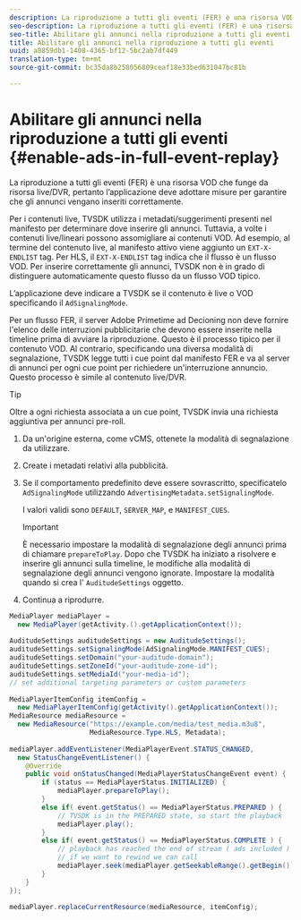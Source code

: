 ```yaml
---
description: La riproduzione a tutti gli eventi (FER) è una risorsa VOD che funge da risorsa live/DVR, pertanto l’applicazione deve adottare misure per garantire che gli annunci vengano inseriti correttamente.
seo-description: La riproduzione a tutti gli eventi (FER) è una risorsa VOD che funge da risorsa live/DVR, pertanto l’applicazione deve adottare misure per garantire che gli annunci vengano inseriti correttamente.
seo-title: Abilitare gli annunci nella riproduzione a tutti gli eventi
title: Abilitare gli annunci nella riproduzione a tutti gli eventi
uuid: a8859db1-1408-4365-bf12-5bc2ab7df449
translation-type: tm+mt
source-git-commit: bc35da8b258056809ceaf18e33bed631047bc81b

---
```



# Abilitare gli annunci nella riproduzione a tutti gli eventi {#enable-ads-in-full-event-replay}

La riproduzione a tutti gli eventi (FER) è una risorsa VOD che funge da risorsa live/DVR, pertanto l’applicazione deve adottare misure per garantire che gli annunci vengano inseriti correttamente.

Per i contenuti live, TVSDK utilizza i metadati/suggerimenti presenti nel manifesto per determinare dove inserire gli annunci. Tuttavia, a volte i contenuti live/lineari possono assomigliare ai contenuti VOD. Ad esempio, al termine del contenuto live, al manifesto attivo viene aggiunto un `EXT-X-ENDLIST` tag. Per HLS, il `EXT-X-ENDLIST` tag indica che il flusso è un flusso VOD. Per inserire correttamente gli annunci, TVSDK non è in grado di distinguere automaticamente questo flusso da un flusso VOD tipico.

L’applicazione deve indicare a TVSDK se il contenuto è live o VOD specificando il `AdSignalingMode`.

Per un flusso FER, il server Adobe Primetime ad Decioning non deve fornire l&#39;elenco delle interruzioni pubblicitarie che devono essere inserite nella timeline prima di avviare la riproduzione. Questo è il processo tipico per il contenuto VOD. Al contrario, specificando una diversa modalità di segnalazione, TVSDK legge tutti i cue point dal manifesto FER e va al server di annunci per ogni cue point per richiedere un&#39;interruzione annuncio. Questo processo è simile al contenuto live/DVR.

>[!TIP]
>
>Oltre a ogni richiesta associata a un cue point, TVSDK invia una richiesta aggiuntiva per annunci pre-roll.

1. Da un&#39;origine esterna, come vCMS, ottenete la modalità di segnalazione da utilizzare.
1. Create i metadati relativi alla pubblicità.
1. Se il comportamento predefinito deve essere sovrascritto, specificatelo `AdSignalingMode` utilizzando `AdvertisingMetadata.setSignalingMode`.

   I valori validi sono `DEFAULT`, `SERVER_MAP`, e `MANIFEST_CUES`.

   >[!IMPORTANT]
   >
   >È necessario impostare la modalità di segnalazione degli annunci prima di chiamare `prepareToPlay`. Dopo che TVSDK ha iniziato a risolvere e inserire gli annunci sulla timeline, le modifiche alla modalità di segnalazione degli annunci vengono ignorate. Impostare la modalità quando si crea l&#39; `AuditudeSettings` oggetto.

1. Continua a riprodurre.

<!--<a id="example_6DECA71C3C3B4551805C09A80686552F"></a>-->

```java
MediaPlayer mediaPlayer =  
  new MediaPlayer(getActivity.().getApplicationContext()); 
 
AuditudeSettings auditudeSettings = new AuditudeSettings(); 
auditudeSettings.setSignalingMode(AdSignalingMode.MANIFEST_CUES); 
auditudeSettings.setDomain("your-auditude-domain"); 
auditudeSettings.setZoneId("your-auditude-zone-id"); 
auditudeSettings.setMediaId("your-media-id"); 
// set additional targeting parameters or custom parameters 
 
MediaPlayerItemConfig itemConfig =  
  new MediaPlayerItemConfig(getActivity().getApplicationContext()); 
MediaResource mediaResource =  
  new MediaResource("https://example.com/media/test_media.m3u8",  
                    MediaResource.Type.HLS, Metadata); 
 
mediaPlayer.addEventListener(MediaPlayerEvent.STATUS_CHANGED,  
  new StatusChangeEventListener() { 
    @Override 
    public void onStatusChanged(MediaPlayerStatusChangeEvent event) { 
        if (status == MediaPlayerStatus.INITIALIZED) { 
            mediaPlayer.prepareToPlay(); 
        } 
        else if( event.getStatus() == MediaPlayerStatus.PREPARED ) { 
            // TVSDK is in the PREPARED state, so start the playback 
            mediaPlayer.play(); 
        } 
        else if( event.getStatus() == MediaPlayerStatus.COMPLETE ) { 
            // playback has reached the end of stream ( ads included ) 
            // if we want to rewind we can call 
            mediaPlayer.seek(mediaPlayer.getSeekableRange().getBegin()); 
        } 
    } 
}); 
 
mediaPlayer.replaceCurrentResource(mediaResource, itemConfig); 
```
